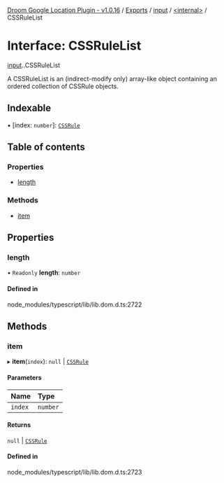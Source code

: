 [Droom Google Location Plugin - v1.0.16](../README.md) / [Exports](../modules.md) / [input](../modules/input.md) / [<internal\>](../modules/input._internal_.md) / CSSRuleList

# Interface: CSSRuleList

[input](../modules/input.md).[<internal>](../modules/input._internal_.md).CSSRuleList

A CSSRuleList is an (indirect-modify only) array-like object containing an ordered collection of CSSRule objects.

## Indexable

▪ [index: `number`]: [`CSSRule`](../modules/input._internal_.md#cssrule)

## Table of contents

### Properties

- [length](input._internal_.CSSRuleList.md#length)

### Methods

- [item](input._internal_.CSSRuleList.md#item)

## Properties

### length

• `Readonly` **length**: `number`

#### Defined in

node_modules/typescript/lib/lib.dom.d.ts:2722

## Methods

### item

▸ **item**(`index`): ``null`` \| [`CSSRule`](../modules/input._internal_.md#cssrule)

#### Parameters

| Name | Type |
| :------ | :------ |
| `index` | `number` |

#### Returns

``null`` \| [`CSSRule`](../modules/input._internal_.md#cssrule)

#### Defined in

node_modules/typescript/lib/lib.dom.d.ts:2723
